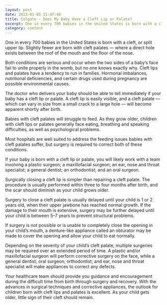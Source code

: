```yaml
---
layout: post
date: 2013-01-05 21:47:46
title: Colgate - Does My Baby Have a Cleft Lip or Palate?
excerpt: One in every 700 babies in the United States is born with a cleft, or split upper lip. Slightly fewer are born with cleft palates — where a direct hole exists between the roof of the mouth and the floor of the nose. 
category: content
---
```


One in every 700 babies in the United States is born with a cleft, or split upper lip. Slightly fewer are born with cleft palates — where a direct hole exists between the roof of the mouth and the floor of the nose.

Both conditions are serious and occur when the two sides of a baby’s face fail to unite properly in the womb, but no one knows exactly why. Cleft lips and palates have a tendency to run in families. Hormonal imbalances, nutritional deficiencies, and certain drugs used during pregnancy are possible environmental causes.

The doctor who delivers your baby should be able to tell immediately if your baby has a cleft lip or palate. A cleft lip is easily visible, and a cleft palate — which can vary in size from a small crack to a large hole — will become apparent shortly after birth. 

Babies with cleft palates will struggle to feed. As they grow older, children with cleft lips or palates generally face eating, breathing and speaking difficulties, as well as psychological problems.

Most hospitals are well suited to address the feeding issues babies with cleft palates suffer, but surgery is required to correct both of these conditions.

If your baby is born with a cleft lip or palate, you will likely work with a team involving a plastic surgeon; a maxillofacial surgeon; an ear, nose and throat specialist; a general dentist; an orthodontist; and an oral surgeon.

Surgically closing a cleft lip is simpler than repairing a cleft palate. The procedure is usually performed within three to four months after birth, and the scar should diminish as your child grows older.

Surgery to close a cleft palate is usually delayed until your child is 1 or 2 years old, when their upper jawbone has reached normal growth. If the damage to their mouth is extensive, surgery may be further delayed until your child is between 5–7 years to prevent structural problems. 

If surgery is not possible or is unable to completely close the opening in your child’s mouth, a denture-like appliance called an obturator may be made to cover the opening and allow your child to eat normally.

Depending on the severity of your child’s cleft palate, multiple surgeries may be required over an extended period of time. A plastic and/or maxillofacial surgeon will perform corrective surgery on the face, while a general dentist; oral surgeon; orthodontist; and ear, nose and throat specialist will make appliances to correct any defects.

Your healthcare team should provide you guidance and encouragement during the difficult time from birth through surgery and recovery. With the advances in surgical techniques and corrective appliances, the outlook for children born with cleft lips and palates is excellent. As your child gets older, little sign of their cleft should remain.